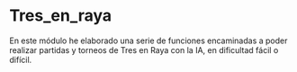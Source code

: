 # Tres_en_raya
En este módulo he elaborado una serie de funciones encaminadas a poder realizar partidas y torneos de Tres en Raya con la IA, en dificultad fácil o difícil.
